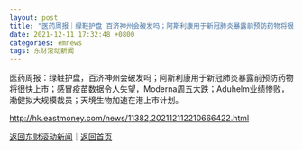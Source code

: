 ```yaml
---
layout: post
title: "医药周报｜绿鞋护盘 百济神州会破发吗；阿斯利康用于新冠肺炎暴露前预防药物将很快上市"
date: 2021-12-11 17:32:48 +0800
categories: emnews
tags: 东财滚动新闻
---
```


医药周报：绿鞋护盘，百济神州会破发吗；阿斯利康用于新冠肺炎暴露前预防药物将很快上市；感冒疫苗数据令人失望，Moderna周五大跌；Aduhelm业绩惨败，渤健拟大规模裁员；天境生物加速在港上市计划。

<http://hk.eastmoney.com/news/11382,202112112210666422.html>

[返回东财滚动新闻](//finews.withounder.com/emnews/)｜[返回首页](//finews.withounder.com/)